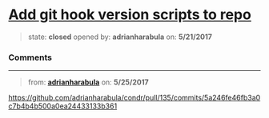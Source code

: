 # [Add git hook version scripts to repo](https://github.com/adrianharabula/condr/issues/111)

> state: **closed** opened by: **adrianharabula** on: **5/21/2017**



### Comments

---
> from: [**adrianharabula**](https://github.com/adrianharabula/condr/issues/111#issuecomment-303892406) on: **5/25/2017**

https://github.com/adrianharabula/condr/pull/135/commits/5a246fe46fb3a0c7b4b4b500a0ea24433133b361

